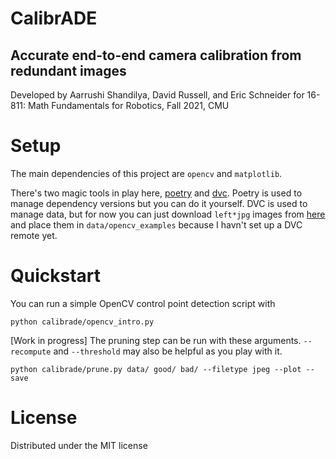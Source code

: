 # CalibrADE
## Accurate end-to-end camera calibration from redundant images
Developed by Aarrushi Shandilya, David Russell, and Eric Schneider for 16-811: Math Fundamentals for Robotics, Fall 2021, CMU


# Setup
The main dependencies of this project are `opencv` and `matplotlib`.

There's two magic tools in play here, [poetry](https://python-poetry.org/) and [dvc](https://dvc.org/). Poetry is used to manage dependency versions but you can do it yourself. DVC is used to manage data, but for now you can just download `left*jpg` images from [here](https://github.com/opencv/opencv/blob/master/samples/data) and place them in `data/opencv_examples` because I havn't set up a DVC remote yet.

# Quickstart
You can run a simple OpenCV control point detection script with
```
python calibrade/opencv_intro.py
```

[Work in progress]
The pruning step can be run with these arguments. `--recompute` and `--threshold` may also be helpful as you play with it.
```
python calibrade/prune.py data/ good/ bad/ --filetype jpeg --plot --save
```

# License
Distributed under the MIT license